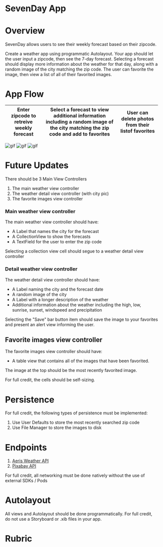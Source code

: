# SevenDay App

# Overview

SevenDay allows users to see their weekly forecast based on their zipcode.

Create a weather app using programmatic Autolayout. Your app should let the user input a zipcode, then see the 7-day forecast.  Selecting a forecast should display more information about the weather for that day, along with a random image of the city matching the zip code.  The user can favorite the image, then view a list of all of their favorited images.

# App Flow
Enter zipcode to retreive weekly forecast | Select a forecast to view additional information including a random image of the city matching the zip code and add to favorites | User can delete photos from their listof favorites
:---: | :---: | :---:

![gif](file:///Users/c4q/Desktop/Tech/SevenDaygifs/gettingForecastWithZipcode.gif)
![gif](https://github.com/C4Q/AC-iOS-Unit4Week3-HW/blob/master/unit4week3hwV2.gif)
![gif](https://github.com/C4Q/AC-iOS-Unit4Week3-HW/blob/master/unit4week3hwV2.gif)


# Future Updates

There should be 3 Main View Controllers

1. The main weather view controller
2. The weather detail view controller (with city pic)
3. The favorite images view controller

### Main weather view controller

The main weather view controller should have:

- A Label that names the city for the forecast
- A CollectionView to show the forecasts
- A TextField for the user to enter the zip code

Selecting a collection view cell should segue to a weather detail view controller

### Detail weather view controller

The weather detail view controller should have:

- A Label naming the city and the forecast date
- A random image of the city
- A Label with a longer description of the weather
- Additional information about the weather including the high, low, sunrise, sunset, windspeed and precipitation

Selecting the "Save" bar button item should save the image to your favorites and present an alert view informing the user.

## Favorite images view controller

The favorite images view controller should have:

- A table view that contains all of the images that have been favorited.

The image at the top should be the most recently favorited image.

For full credit, the cells should be self-sizing.


# Persistence

For full credit, the following types of persistence must be implemented:

1. Use User Defaults to store the most recently searched zip code
2. Use File Manager to store the images to disk

# Endpoints

1. [Aeris Weather API](https://www.aerisweather.com/support/docs/api/)
2. [Pixabay API](https://pixabay.com/api/docs/)

For full credit, all networking must be done natively without the use of external SDKs / Pods


# Autolayout

All views and Autolayout should be done programmatically.  For full credit, do not use a Storyboard or .xib files in your app. 

# Rubric


